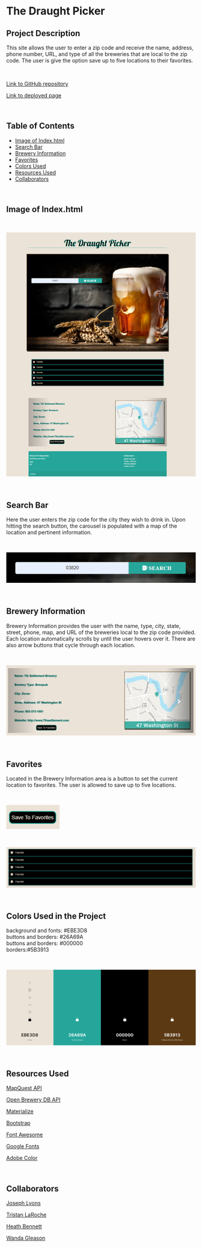 # The Draught Picker


## Project Description

This site allows the user to enter a zip code and receive the name, address, phone number, URL, and type of all the breweries that are local to the zip code.  The user is give the option save up to five locations to their favorites.

&nbsp;

[Link to GitHub repository](https://github.com/Josephjlyons/DraughtPicker)

[Link to deployed page](https://heath-bennett.github.io/weatherDashboard/)

&nbsp;

## Table of Contents

* [Image of Index.html](#Image-of-Index.html)
* [Search Bar](#Search-Bar)
* [Brewery Information](#Brewery-Information)
* [Favorites](#Favorites)
* [Colors Used](#Colors-Used)
* [Resources Used](#Resources-Used)
* [Collaborators](#Collaborators)

&nbsp;

## Image of Index.html

&nbsp;

![Screenshot of Website](./assets/websiteImage.png)

&nbsp;

## Search Bar&nbsp;

Here the user enters the zip code for the city they wish to drink in.  Upon hitting the search button, the carousel is populated with a map of the location and pertinent information.

&nbsp;

![Image of Search Bar](./assets/searchBar.png)

&nbsp;


## Brewery Information

Brewery Information provides the user with the name, type, city, state, street, phone, map, and URL of the breweries local to the zip code provided.  Each location automatically scrolls by until the user hovers over it.  There are also arrow buttons that cycle through each location. 

&nbsp;

![Brewery Information](./assets/breweryInfo.png)

&nbsp;

## Favorites

Located in the Brewery Information area is a button to set the current location to favorites.  The user is allowed to save up to five locations. 

&nbsp;

![Save to Favorites Button](./assets/saveToFavorites.png)

&nbsp;

![FavoriteMenu](./assets/favoriteMenu.png)

&nbsp;

## Colors Used in the Project

background and fonts: #EBE3D8  
buttons and borders: #26A69A  
buttons and borders: #000000  
borders:#5B3913

&nbsp;

![Colors Used](./assets/colorsUsed.png)

&nbsp;

## Resources Used

[MapQuest API](https://developer.mapquest.com/documentation/)

[Open Brewery DB API](https://www.openbrewerydb.org/documentation)

[Materialize](https://materializecss.com/)

[Bootstrap](https://getbootstrap.com/)

[Font Awesome](https://fontawesome.com/)

[Google Fonts](https://fonts.google.com/)

[Adobe Color ](https://color.adobe.com/create/image)



&nbsp;

## Collaborators


[Joseph Lyons](https://github.com/Josephjlyons)

[Tristan LaRoche](https://github.com/taroche)

[Heath Bennett](https://github.com/Heath-Bennett)

[Wanda Gleason](https://github.com/wmgleason)







